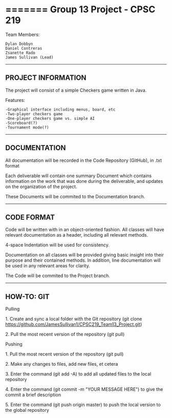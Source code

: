 =======
Group 13 Project - CPSC 219
=======

Team Members:

    Dylan Dobbyn
    Daniel Contreras
    Zsanette Rado
    James Sullivan (Lead)

-----
PROJECT INFORMATION
-----

  The project will consist of a simple Checkers game written in Java.
  
  Features:
  
    -Graphical interface including menus, board, etc
    -Two-player checkers game
    -One-player checkers game vs. simple AI
    -Scoreboard(?)
    -Tournament mode(?)

  
  
-----
DOCUMENTATION
-----

  All documentation will be recorded in the Code Repository (GitHub), in .txt format
  
  Each deliverable will contain one summary Document which contains information on the work that was done
  during the deliverable, and updates on the organization of the project.
  
  These Documents will be commited to the Documentation branch.

-----
CODE FORMAT
-----

  Code will be written with in an object-oriented fashion. All classes will have relevant documentation as a header,
  including all relevant methods.
  
  4-space Indentation will be used for consistency.
  
  Documentation on all classes will be provided giving basic insight into their purpose and their contained methods.
  In addition, line documentation will be used in any relevant areas for clarity.
  
  The Code will be commited to the Project branch.
  
-----
HOW-TO: GIT
-----

Pulling<p>
    1. Create and sync a local folder with the Git repository (git clone https://github.com/JamesSullivan1/CPSC219_Team13_Project.git)<p>
    2. Pull the most recent version of the repository (git pull) <p>

Pushing<p>
    1. Pull the most recent version of the repository (git pull)<p>
    2. Make any changes to files, add new files, et cetera<p>
    3. Enter the command (git add -A) to add all updated files to the local repository<p>
    4. Enter the command (git commit -m "YOUR MESSAGE HERE") to give the commit a brief description<p>
    5. Enter the command (git push origin master) to push the local version to the global repository<p>
